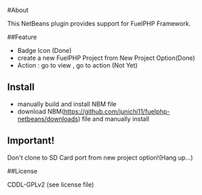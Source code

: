 #About 

This NetBeans plugin provides support for FuelPHP Framework.

##Feature

- Badge Icon (Done)
- create a new FuelPHP Project from New Project Option(Done)
- Action : go to view , go to action (Not Yet)

## Install

- manually build and install NBM file
- download NBM(https://github.com/junichi11/fuelphp-netbeans/downloads) file and manually install

## Important!
Don't clone to SD Card port from new project option!(Hang up...)

##License

CDDL-GPLv2 (see license file)